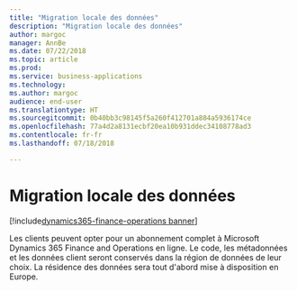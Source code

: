 ```yaml
---
title: "Migration locale des données"
description: "Migration locale des données"
author: margoc
manager: AnnBe
ms.date: 07/22/2018
ms.topic: article
ms.prod: 
ms.service: business-applications
ms.technology: 
ms.author: margoc
audience: end-user
ms.translationtype: HT
ms.sourcegitcommit: 0b40bb3c98145f5a260f412701a884a5936174ce
ms.openlocfilehash: 77a4d2a8131ecbf20ea10b931ddec34108778ad3
ms.contentlocale: fr-fr
ms.lasthandoff: 07/18/2018

---
```

#  <a name="go-local"></a>Migration locale des données

[!include[dynamics365-finance-operations banner](../includes/dynamics365-finance-operations.md)]




Les clients peuvent opter pour un abonnement complet à Microsoft Dynamics 365 Finance and Operations en ligne. Le code, les métadonnées et les données client seront conservés dans la région de données de leur choix. La résidence des données sera tout d'abord mise à disposition en Europe.


